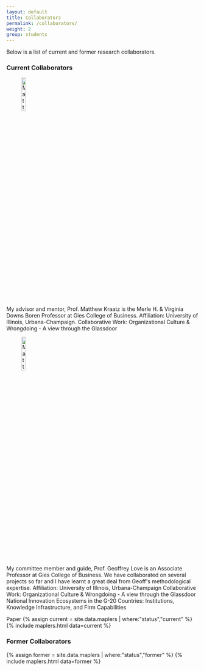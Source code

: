 ```yaml
---
layout: default
title: Collaborators
permalink: /collaborators/
weight: 2
group: students
---
```



<!-- #Maplers are members of my research lab (Maple), including master's and doctoral students, as well as undergrad research assistants. I'm always looking for new students (on all levels) to expand my group.

#If you are interested in joining Maple, I strongly encourage you to apply to the [Computing Science Department at UAlberta](https://www.ualberta.ca/computing-science/graduate-studies/programs-and-admissions/applications-and-admissions). If you'd like to email me regarding joining Maple, please make sure to include the following information in your email for me to consider it:

#- A one-page summary for your research interests. Ideally, this summary should specify at least one of [my current projects](/) that you find interesting.
#- A one-page summary for one of [my published papers](/papers/) that you find interesting.
#- Any relevant background that you have and may be useful for you to pursue your future research directions.
#- The phrase "Messi is the GOAT". This will just show that you are serious enough about joining Maple to read all the way till the end of the list of instructions.
 -->
Below is a list of current and former research collaborators.

### Current Collaborators
<figure>
	<img style="display=inline-block" width="15%" src="{{ "/resources/images/collaborators/matt_kraatz.jpg" |  prepend: site.baseurl }}" alt="Matthew Kraatz" />
</figure>
My advisor and mentor, Prof. Matthew Kraatz is the Merle H. & Virginia Downs Boren Professor at Gies College of Business.
Affiliation: University of Illinois, Urbana-Champaign.
Collaborative Work: Organizational Culture & Wrongdoing - A view through the Glassdoor

<figure>
	<img style="display=inline-block" width="15%" src="{{ "/resources/images/collaborators/geoff_love.jpg" |  prepend: site.baseurl }}" alt="Matthew Kraatz" />
</figure>
My committee member and guide, Prof. Geoffrey Love is an Associate Professor at Gies College of Business. We have collaborated on several projects so far and I have learnt a great deal from Geoff's methodological expertise. 
Affiliation: University of Illinois, Urbana-Champaign
Collaborative Work: Organizational Culture & Wrongdoing - A view through the Glassdoor
National Innovation Ecosystems in the G-20 Countries: Institutions, Knowledge Infrastructure, and Firm Capabilities



Paper 
{% assign current = site.data.maplers | where:"status","current" %}
{% include maplers.html data=current %}

### Former Collaborators
{% assign former = site.data.maplers | where:"status","former" %}
{% include maplers.html data=former %}
